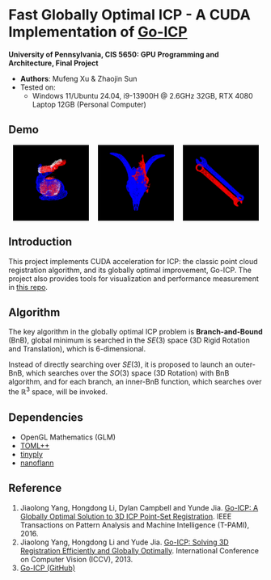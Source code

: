 # Fast Globally Optimal ICP - A CUDA Implementation of [Go-ICP](https://github.com/yangjiaolong/Go-ICP)

**University of Pennsylvania, CIS 5650: GPU Programming and Architecture, Final Project**

* **Authors**: Mufeng Xu & Zhaojin Sun
* Tested on:
    * Windows 11/Ubuntu 24.04, i9-13900H @ 2.6GHz 32GB, RTX 4080 Laptop 12GB (Personal Computer)

## Demo

<div style="display: flex; justify-content: space-around;">
  <img src="imgs/fgoicp-bunny.gif" alt="Bunny" width="150" />
  <img src="imgs/fgoicp-skull.gif" alt="Skull" width="150" />
  <img src="imgs/fgoicp-spanner.gif" alt="Spanner" width="150" />
</div>


## Introduction

This project implements CUDA acceleration for ICP: the classic point cloud registration algorithm, and its globally optimal improvement, Go-ICP. The project also provides tools for visualization and performance measurement in [this repo](https://github.com/zjsun1017/CUDA-Go-ICP).

## Algorithm

<!-- Idea to describe the algorithm:
- Draw a contour of a rough terrain with lots of local minima
- Draw grids
- Draw arrows indicating the steps of ICP, which marches towards the local minima
- Eliminate grids that have lower bound worse than the optimal error now
- Draw finer grids and repeat
 -->

The key algorithm in the globally optimal ICP problem is **Branch-and-Bound** (BnB),
global minimum is searched in the $SE(3)$ space (3D Rigid Rotation and Translation), which is 6-dimensional.

Instead of directly searching over $SE(3)$, it is proposed to launch an outer-BnB,
which searches over the $SO(3)$ space (3D Rotation) with BnB algorithm,
and for each branch, an inner-BnB function, which searches over the $\mathbb{R}^3$ space,
will be invoked.

## Dependencies

- OpenGL Mathematics (GLM)
- [TOML++](https://github.com/marzer/tomlplusplus)
- [tinyply](https://github.com/ddiakopoulos/tinyply)
- [nanoflann](https://github.com/jlblancoc/nanoflann)

## Reference

1. Jiaolong Yang, Hongdong Li, Dylan Campbell and Yunde Jia. [Go-ICP: A Globally Optimal Solution to 3D ICP Point-Set Registration](https://arxiv.org/pdf/1605.03344). IEEE Transactions on Pattern Analysis and Machine Intelligence (T-PAMI), 2016.
2. Jiaolong Yang, Hongdong Li and Yude Jia. [Go-ICP: Solving 3D Registration Efficiently and Globally Optimally](https://openaccess.thecvf.com/content_iccv_2013/papers/Yang_Go-ICP_Solving_3D_2013_ICCV_paper.pdf). International Conference on Computer Vision (ICCV), 2013.
3. [Go-ICP (GitHub)](https://github.com/yangjiaolong/Go-ICP)

